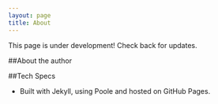 ```yaml
---
layout: page
title: About
---
```


<p class="message">
  This page is under development! Check back for updates.
</p>

##About the author

##Tech Specs 

- Built with Jekyll, using Poole and hosted on GitHub Pages. 
